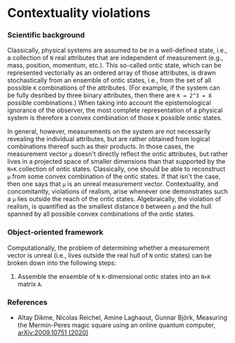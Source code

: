 # Contextuality violations

### Scientific background

Classically, physical systems are assumed to be in a well-defined state, i.e., a collection of `N` real attributes that are independent of measurement (e.g., mass, position, momentum, etc.). This so-called ontic state, which can be represented vectorially as an ordered array of those attributes, is drawn stochastically from an ensemble of ontic states, i.e., from the set of all possible `K` combinations of the attributes. (For example, if the system can be fully desribed by three binary attributes, then there are `K = 2^3 = 8` possible combinations.) When taking into account the epistemological ignorance of the observer, the most complete representation of a physical system is therefore a convex combination of those `K` possible ontic states.

In general, however, measurements on the system are not necessarily revealing the individual attributes, but are rather obtained from logical combinations thereof such as their products. In those cases, the measurement vector `μ` doesn't directly reflect the ontic attributes, but rather lives in a projected space of smaller dimensions than that supported by the `N×K` collection of ontic states. Classically, one should be able to reconstruct `μ` from some convex combination of the ontic states. If that isn't the case, then one says that `μ` is an unreal measurement vector. Contextuality, and concomitantly, violations of realism, arise whenever one demonstrates such a `μ` lies outside the reach of the ontic states. Algebraically, the violation of realism, is quantified as the smallest distance `D` between `μ` and the hull spanned by all possible convex combinations of the ontic states.

### Object-oriented framework

Computationally, the problem of determining whether a measurement vector is unreal (i.e., lives outside the real hull of `N` ontic states) can be broken down into the following steps:

1. Assemble the ensemble of `N` `K`-dimensional ontic states into an `N×K` matrix `A`.

### References

* Altay Dikme, Nicolas Reichel, Amine Laghaout, Gunnar Björk, Measuring the Mermin-Peres magic square using an online quantum computer, [arXiv:2009.10751 (2020)](https://arxiv.org/abs/2009.10751)

